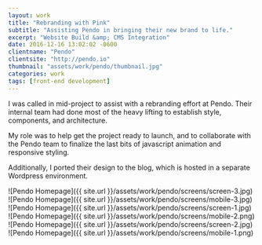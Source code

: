 ```yaml
---
layout: work
title: "Rebranding with Pink"
subtitle: "Assisting Pendo in bringing their new brand to life."
excerpt: "Website Build &amp; CMS Integration"
date: 2016-12-16 13:02:02 -0600
clientname: "Pendo"
clientsite: "http://pendo.io"
thumbnail: "assets/work/pendo/thumbnail.jpg"
categories: work
tags: [front-end development]
---
```


<div class="content">

<p>I was called in mid-project to assist with a rebranding effort at Pendo. Their internal team had done most of the heavy lifting to establish style, components, and architecture.</p>

<p>My role was to help get the project ready to launch, and to collaborate with the Pendo team to finalize the last bits of javascript animation and responsive styling.</p>

<p>Additionally, I ported their design to the blog, which is hosted in a separate Wordpress environment.</p>

</div>

<span class="jux-img">
    ![Pendo Homepage]({{ site.url }}/assets/work/pendo/screens/screen-3.jpg)
    <span class="top-img">
        ![Pendo Homepage]({{ site.url }}/assets/work/pendo/screens/mobile-3.jpg)
    </span>
</span>
<span class="jux-img">
    ![Pendo Homepage]({{ site.url }}/assets/work/pendo/screens/screen-1.jpg)
    <span class="top-img">
    ![Pendo Homepage]({{ site.url }}/assets/work/pendo/screens/mobile-2.png)
    </span>
</span>

<span class="jux-img">
    ![Pendo Homepage]({{ site.url }}/assets/work/pendo/screens/screen-2.jpg)
    <span class="top-img">
    ![Pendo Homepage]({{ site.url }}/assets/work/pendo/screens/mobile-1.png)
    </span>
</span>
